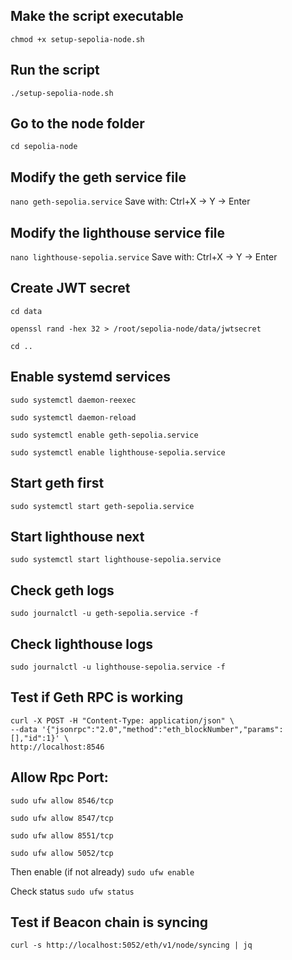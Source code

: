 ## Make the script executable
`chmod +x setup-sepolia-node.sh`

## Run the script
`./setup-sepolia-node.sh`

## Go to the node folder
`cd sepolia-node`

## Modify the geth service file
`nano geth-sepolia.service` Save with: Ctrl+X → Y → Enter

## Modify the lighthouse service file
   `nano lighthouse-sepolia.service` Save with: Ctrl+X → Y → Enter

## Create JWT secret
   `cd data`
   
   `openssl rand -hex 32 > /root/sepolia-node/data/jwtsecret`
   
   `cd ..`

## Enable systemd services
   `sudo systemctl daemon-reexec`
   
   `sudo systemctl daemon-reload`
   
   `sudo systemctl enable geth-sepolia.service`
   
   `sudo systemctl enable lighthouse-sepolia.service`

## Start geth first
   `sudo systemctl start geth-sepolia.service`

## Start lighthouse next
   `sudo systemctl start lighthouse-sepolia.service`

## Check geth logs
   `sudo journalctl -u geth-sepolia.service -f`

## Check lighthouse logs
   `sudo journalctl -u lighthouse-sepolia.service -f`

## Test if Geth RPC is working
    curl -X POST -H "Content-Type: application/json" \
    --data '{"jsonrpc":"2.0","method":"eth_blockNumber","params":[],"id":1}' \
    http://localhost:8546

## Allow Rpc Port:
   `sudo ufw allow 8546/tcp`
   
   `sudo ufw allow 8547/tcp`
   
   `sudo ufw allow 8551/tcp`
   
   `sudo ufw allow 5052/tcp`
   
Then enable (if not already)
   `sudo ufw enable`
   
Check status
    `sudo ufw status`

## Test if Beacon chain is syncing
    curl -s http://localhost:5052/eth/v1/node/syncing | jq
